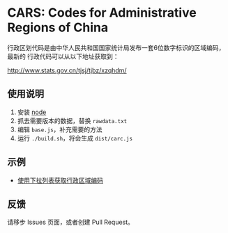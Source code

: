 CARS: Codes for Administrative Regions of China
===============================================

行政区划代码是由中华人民共和国国家统计局发布一套6位数字标识的区域编码，最新的	行政代码可以从以下地址获取到：

http://www.stats.gov.cn/tjsj/tjbz/xzqhdm/

使用说明
-------

1. 安装 [node](https://nodejs.org/)
2. 抓去需要版本的数据，替换 `rawdata.txt`
3. 编辑 `base.js`，补充需要的方法
4. 运行 `./build.sh`，将会生成 `dist/carc.js`

示例
----

* [使用下拉列表获取行政区域编码](http://ironblood.github.io/carc.js/examples/dropdowns.html)

反馈
----

请移步 Issues 页面，或者创建 Pull Request。
